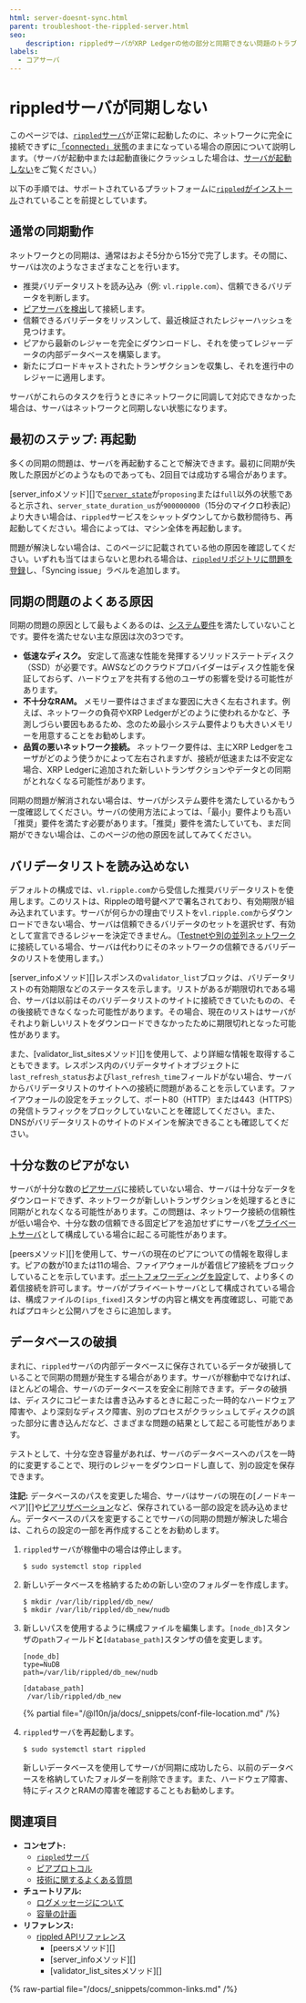 ```yaml
---
html: server-doesnt-sync.html
parent: troubleshoot-the-rippled-server.html
seo:
    description: rippledサーバがXRP Ledgerの他の部分と同期できない問題のトラブルシューティング。
labels:
  - コアサーバ
---
```

# rippledサーバが同期しない

このページでは、[`rippled`サーバ](../../concepts/networks-and-servers/index.md)が正常に起動したのに、ネットワークに完全に接続できずに[「connected」状態](../../references/http-websocket-apis/api-conventions/rippled-server-states.md)のままになっている場合の原因について説明します。（サーバが起動中または起動直後にクラッシュした場合は、[サーバが起動しない](server-wont-start.md)をご覧ください。）

以下の手順では、サポートされているプラットフォームに[`rippled`がインストール](../installation/index.md)されていることを前提としています。


## 通常の同期動作

ネットワークとの同期は、通常はおよそ5分から15分で完了します。その間に、サーバは次のようなさまざまなことを行います。

- 推奨バリデータリストを読み込み（例: `vl.ripple.com`）、信頼できるバリデータを判断します。
- [ピアサーバを検出](../../concepts/networks-and-servers/peer-protocol.md#ピアの検出)して接続します。
- 信頼できるバリデータをリッスンして、最近検証されたレジャーハッシュを見つけます。
- ピアから最新のレジャーを完全にダウンロードし、それを使ってレジャーデータの内部データベースを構築します。
- 新たにブロードキャストされたトランザクションを収集し、それを進行中のレジャーに適用します。

サーバがこれらのタスクを行うときにネットワークに同調して対応できなかった場合は、サーバはネットワークと同期しない状態になります。


## 最初のステップ: 再起動

多くの同期の問題は、サーバを再起動することで解決できます。最初に同期が失敗した原因がどのようなものであっても、2回目では成功する場合があります。

[server_infoメソッド][]で[`server_state`](../../references/http-websocket-apis/api-conventions/rippled-server-states.md)が`proposing`または`full`以外の状態であると示され、`server_state_duration_us`が`900000000`（15分のマイクロ秒表記）より大きい場合は、`rippled`サービスをシャットダウンしてから数秒間待ち、再起動してください。場合によっては、マシン全体を再起動します。

問題が解決しない場合は、このページに記載されている他の原因を確認してください。いずれも当てはまらないと思われる場合は、[`rippled`リポジトリに問題を登録](https://github.com/XRPLF/rippled/issues)し、「Syncing issue」ラベルを追加します。


## 同期の問題のよくある原因

同期の問題の原因として最もよくあるのは、[システム要件](../installation/system-requirements.md)を満たしていないことです。要件を満たせない主な原因は次の3つです。

-  **低速なディスク。** 安定して高速な性能を発揮するソリッドステートディスク（SSD）が必要です。AWSなどのクラウドプロバイダーはディスク性能を保証しておらず、ハードウェアを共有する他のユーザの影響を受ける可能性があります。
-  **不十分なRAM。** メモリー要件はさまざまな要因に大きく左右されます。例えば、ネットワークの負荷やXRP Ledgerがどのように使われるかなど、予測しづらい要因もあるため、念のため最小システム要件よりも大きいメモリーを用意することをお勧めします。
-  **品質の悪いネットワーク接続。** ネットワーク要件は、主にXRP Ledgerをユーザがどのよう使うかによって左右されますが、接続が低速または不安定な場合、XRP Ledgerに追加された新しいトランザクションやデータとの同期がとれなくなる可能性があります。

同期の問題が解消されない場合は、サーバがシステム要件を満たしているかもう一度確認してください。サーバの使用方法によっては、「最小」要件よりも高い「推奨」要件を満たす必要があります。「推奨」要件を満たしていても、まだ同期ができない場合は、このページの他の原因を試してみてください。


## バリデータリストを読み込めない

デフォルトの構成では、`vl.ripple.com`から受信した推奨バリデータリストを使用します。このリストは、Rippleの暗号鍵ペアで署名されており、有効期限が組み込まれています。サーバが何らかの理由でリストを`vl.ripple.com`からダウンロードできない場合、サーバは信頼できるバリデータのセットを選択せず、有効として宣言できるレジャーを決定できません。（[Testnetや別の並列ネットワーク](../../concepts/networks-and-servers/parallel-networks.md)に接続している場合、サーバは代わりにそのネットワークの信頼できるバリデータのリストを使用します。）

[server_infoメソッド][]レスポンスの`validator_list`ブロックは、バリデータリストの有効期限などのステータスを示します。リストがあるが期限切れである場合、サーバは以前はそのバリデータリストのサイトに接続できていたものの、その後接続できなくなった可能性があります。その場合、現在のリストはサーバがそれより新しいリストをダウンロードできなかったために期限切れとなった可能性があります。

また、[validator_list_sitesメソッド][]を使用して、より詳細な情報を取得することもできます。レスポンス内のバリデータサイトオブジェクトに`last_refresh_status`および`last_refresh_time`フィールドがない場合、サーバからバリデータリストのサイトへの接続に問題があることを示しています。ファイアウォールの設定をチェックして、ポート80（HTTP）または443（HTTPS）の発信トラフィックをブロックしていないことを確認してください。また、DNSがバリデータリストのサイトのドメインを解決できることも確認してください。

<!-- TODO: create a tutorial for how to sideload a validator list from file and link it here -->


## 十分な数のピアがない

サーバが十分な数の[ピアサーバ](../../concepts/networks-and-servers/peer-protocol.md)に接続していない場合、サーバは十分なデータをダウンロードできず、ネットワークが新しいトランザクションを処理するときに同期がとれなくなる可能性があります。この問題は、ネットワーク接続の信頼性が低い場合や、十分な数の信頼できる固定ピアを追加せずにサーバを[プライベートサーバ](../../concepts/networks-and-servers/peer-protocol.md#プライベートピア)として構成している場合に起こる可能性があります。

[peersメソッド][]を使用して、サーバの現在のピアについての情報を取得します。ピアの数が10または11の場合、ファイアウォールが着信ピア接続をブロックしていることを示しています。[ポートフォワーディングを設定](../configuration/peering/forward-ports-for-peering.md)して、より多くの着信接続を許可します。サーバがプライベートサーバとして構成されている場合は、構成ファイルの`[ips_fixed]`スタンザの内容と構文を再度確認し、可能であればプロキシと公開ハブをさらに追加します。


## データベースの破損

まれに、`rippled`サーバの内部データベースに保存されているデータが破損していることで同期の問題が発生する場合があります。サーバが稼動中でなければ、ほとんどの場合、サーバのデータベースを安全に削除できます。データの破損は、ディスクにコピーまたは書き込みするときに起こった一時的なハードウェア障害や、より深刻なディスク障害、別のプロセスがクラッシュしてディスクの誤った部分に書き込んだなど、さまざまな問題の結果として起こる可能性があります。

テストとして、十分な空き容量があれば、サーバのデータベースへのパスを一時的に変更することで、現行のレジャーをダウンロードし直して、別の設定を保存できます。

**注記:** データベースのパスを変更した場合、サーバはサーバの現在の[ノードキーペア][]や[ピアリザベーション](../../concepts/networks-and-servers/peer-protocol.md#固定ピアとピアリザベーション)など、保存されている一部の設定を読み込めません。データベースのパスを変更することでサーバの同期の問題が解決した場合は、これらの設定の一部を再作成することをお勧めします。

1. `rippled`サーバが稼働中の場合は停止します。

    ```
    $ sudo systemctl stop rippled
    ```

2. 新しいデータベースを格納するための新しい空のフォルダーを作成します。

    ```
    $ mkdir /var/lib/rippled/db_new/
    $ mkdir /var/lib/rippled/db_new/nudb
    ```

3. 新しいパスを使用するように構成ファイルを編集します。`[node_db]`スタンザの`path`フィールド**と**`[database_path]`スタンザの値を変更します。

    ```
    [node_db]
    type=NuDB
    path=/var/lib/rippled/db_new/nudb

    [database_path]
     /var/lib/rippled/db_new
    ```

    {% partial file="/@l10n/ja/docs/_snippets/conf-file-location.md" /%}

4. `rippled`サーバを再起動します。

    ```
    $ sudo systemctl start rippled
    ```

   新しいデータベースを使用してサーバが同期に成功したら、以前のデータベースを格納していたフォルダーを削除できます。また、ハードウェア障害、特にディスクとRAMの障害を確認することもお勧めします。


## 関連項目

- **コンセプト:**
    - [`rippled`サーバ](../../concepts/networks-and-servers/index.md)
    - [ピアプロトコル](../../concepts/networks-and-servers/peer-protocol.md)
    - [技術に関するよくある質問](/about/faq.md)
- **チュートリアル:**
    - [ログメッセージについて](understanding-log-messages.md)
    - [容量の計画](../installation/capacity-planning.md)
- **リファレンス:**
    - [rippled APIリファレンス](../../references/http-websocket-apis/index.md)
      - [peersメソッド][]
      - [server_infoメソッド][]
      - [validator_list_sitesメソッド][]

{% raw-partial file="/docs/_snippets/common-links.md" /%}
